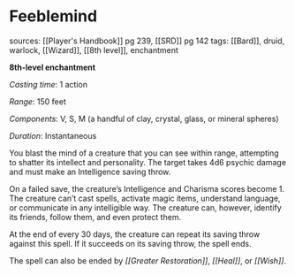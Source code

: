 # Feeblemind
sources: [[Player's Handbook]] pg 239, [[SRD]] pg 142
tags: [[Bard]], druid, warlock, [[Wizard]], [[8th level]], enchantment

**8th-level enchantment**

*Casting time*: 1 action

*Range*: 150 feet

*Components*: V, S, M (a handful of clay, crystal, glass, or mineral spheres)

*Duration*: Instantaneous

You blast the mind of a creature that you can see within range, attempting to shatter its intellect and personality. The target takes 4d6 psychic damage and must make an Intelligence saving throw.

On a failed save, the creature’s Intelligence and Charisma scores become 1. The creature can’t cast spells, activate magic items, understand language, or communicate in any intelligible way. The creature can, however, identify its friends, follow them, and even protect them.

At the end of every 30 days, the creature can repeat its saving throw against this spell. If it succeeds on its saving throw, the spell ends.

The spell can also be ended by *[[Greater Restoration]]*, *[[Heal]]*, or *[[Wish]]*.
